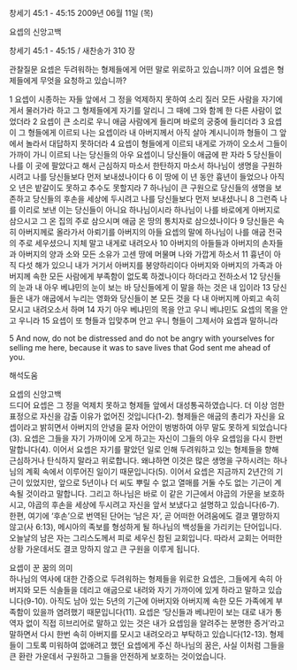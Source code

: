 창세기 45:1 - 45:15 
2009년 06월 11일 (목)

요셉의 신앙고백



창세기 45:1 - 45:15 / 새찬송가 310 장


관찰질문
요셉은 두려워하는 형제들에게 어떤 말로 위로하고 있습니까?
이어 요셉은 형제들에게 무엇을 요청하고 있습니까?

1 요셉이 시종하는 자들 앞에서 그 정을 억제하지 못하여 소리 질러 모든 사람을 자기에게서 물러가라 하고 그 형제들에게 자기를 알리니 그 때에 그와 함께 한 다른 사람이 없었더라 2 요셉이 큰 소리로 우니 애굽 사람에게 들리며 바로의 궁중에 들리더라 3 요셉이 그 형들에게 이르되 나는 요셉이라 내 아버지께서 아직 살아 계시니이까 형들이 그 앞에서 놀라서 대답하지 못하더라 4 요셉이 형들에게 이르되 내게로 가까이 오소서 그들이 가까이 가니 이르되 나는 당신들의 아우 요셉이니 당신들이 애굽에 판 자라 5 당신들이 나를 이 곳에 팔았다고 해서 근심하지 마소서 한탄하지 마소서 하나님이 생명을 구원하시려고 나를 당신들보다 먼저 보내셨나이다 6 이 땅에 이 년 동안 흉년이 들었으나 아직 오 년은 밭갈이도 못하고 추수도 못할지라 7 하나님이 큰 구원으로 당신들의 생명을 보존하고 당신들의 후손을 세상에 두시려고 나를 당신들보다 먼저 보내셨나니 8 그런즉 나를 이리로 보낸 이는 당신들이 아니요 하나님이시라 하나님이 나를 바로에게 아버지로 삼으시고 그 온 집의 주로 삼으시며 애굽 온 땅의 통치자로 삼으셨나이다 9 당신들은 속히 아버지께로 올라가서 아뢰기를 아버지의 아들 요셉의 말에 하나님이 나를 애굽 전국의 주로 세우셨으니 지체 말고 내게로 내려오사 10 아버지의 아들들과 아버지의 손자들과 아버지의 양과 소와 모든 소유가 고센 땅에 머물며 나와 가깝게 하소서 11 흉년이 아직 다섯 해가 있으니 내가 거기서 아버지를 봉양하리이다 아버지와 아버지의 가족과 아버지께 속한 모든 사람에게 부족함이 없도록 하겠나이다 하더라고 전하소서 12 당신들의 눈과 내 아우 베냐민의 눈이 보는 바 당신들에게 이 말을 하는 것은 내 입이라 13 당신들은 내가 애굽에서 누리는 영화와 당신들이 본 모든 것을 다 내 아버지께 아뢰고 속히 모시고 내려오소서 하며 
14 자기 아우 베냐민의 목을 안고 우니 베냐민도 요셉의 목을 안고 우니라 15 요셉이 또 형들과 입맞추며 안고 우니 형들이 그제서야 요셉과 말하니라   

5 And now, do not be distressed and do not be angry with yourselves for selling me here, because it was to save lives that God sent me ahead of you.

해석도움





요셉의 신앙고백  
드디어 요셉은 그 정을 억제치 못하고 형제들 앞에서 대성통곡하였습니다. 더 이상 엄한 표정으로 자신을 감출 이유가 없어진 것입니다(1-2). 형제들은 애굽의 총리가 자신을 요셉이라고 밝히면서 아버지의 안녕을 묻자 어안이 벙벙하여 아무 말도 못하게 되었습니다(3). 요셉은 그들을 자기 가까이에 오게 하고는 자신이 그들의 아우 요셉임을 다시 한번 말합니다(4). 이어서 요셉은 자기를 팔았던 일로 인해 두려워하고 있는 형제들을 향해 근심하거나 탄식하지 말라고 위로합니다. 왜냐하면 이것은 많은 생명을 구하시려는 하나님의 계획 속에서 이루어진 일이기 때문입니다(5). 이어서 요셉은 지금까지 2년간의 기근이 있었지만, 앞으로 5년이나 더 씨도 뿌릴 수 없고 열매를 거둘 수도 없는 기근이 계속될 것이라고 말합니다. 그리고 하나님은 바로 이 같은 기근에서 야곱의 가문을 보호하시고, 야곱의 후손을 세상에 두시려고 자신을 앞서 보냈다고 설명하고 있습니다(6-7). 한편, 여기에 ‘후손’으로 번역된 단어는 ‘남은 자’, 곧 어떠한 어려움에도 결코 멸망하지 않고(사 6:13), 메시아의 족보를 형성하게 될 하나님의 백성들을 가리키는 단어입니다. 오늘날의 남은 자는 그리스도께서 피로 세우신 참된 교회입니다. 따라서 교회는 어떠한 상황 가운데서도 결코 망하지 않고 큰 구원을 이루게 됩니다.           

요셉이 꾼 꿈의 의미  
하나님의 역사에 대한 간증으로 두려워하는 형제들을 위로한 요셉은, 그들에게 속히 아버지와 모든 식솔들을 데리고 애굽으로 내려와 자기 가까이에 있게 하라고 말하고 있습니다(9-10). 아직도 남아 있는 5년의 기근에 아버지와 아버지께 속한 모든 가족에게 부족함이 있을까 염려했기 때문입니다(11). 요셉은 ‘당신들과 베냐민이 보는 대로 내가 통역자 없이 직접 히브리어로 말하고 있는 것은 내가 요셉임을 알려주는 분명한 증거’라고 말하면서 다시 한번 속히 아버지를 모시고 내려오라고 부탁하고 있습니다(12-13). 형제들이 그토록 미워하여 없애려고 했던 요셉에게 주신 하나님의 꿈은, 사실 이처럼 그들을 큰 환란 가운데서 구원하고 그들을 안전하게 보호하는 것이었습니다.